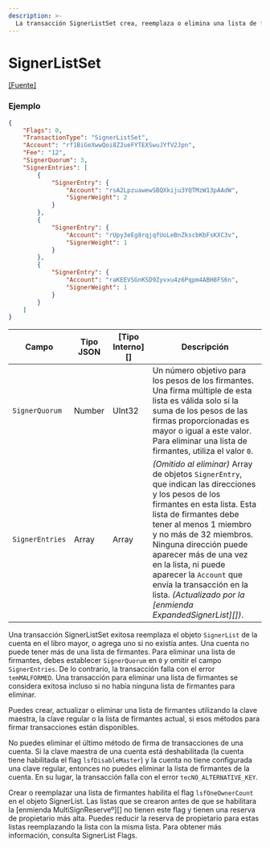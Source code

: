 ```yaml
---
description: >-
  La transacción SignerListSet crea, reemplaza o elimina una lista de firmantes que se pueden utilizar para firmar una transacción con múltiples firmas. Este tipo de transacción fue introducido por la [enmienda MultiSign][].
---
```


# SignerListSet

[\[Fuente\]](https://github.com/XRPLF/rippled/blob/master/src/ripple/app/tx/impl/SetSignerList.cpp)

### Ejemplo

```json
{
    "Flags": 0,
    "TransactionType": "SignerListSet",
    "Account": "rf1BiGeXwwQoi8Z2ueFYTEXSwuJYfV2Jpn",
    "Fee": "12",
    "SignerQuorum": 3,
    "SignerEntries": [
        {
            "SignerEntry": {
                "Account": "rsA2LpzuawewSBQXkiju3YQTMzW13pAAdW",
                "SignerWeight": 2
            }
        },
        {
            "SignerEntry": {
                "Account": "rUpy3eEg8rqjqfUoLeBnZkscbKbFsKXC3v",
                "SignerWeight": 1
            }
        },
        {
            "SignerEntry": {
                "Account": "raKEEVSGnKSD9Zyvxu4z6Pqpm4ABH8FS6n",
                "SignerWeight": 1
            }
        }
    ]
}
```

| Campo           | Tipo JSON | \[Tipo Interno]\[] | Descripción                                                                                                                                                                                                                                                                                                                                                                     |
| --------------- | --------- | ------------------- | ------------------------------------------------------------------------------------------------------------------------------------------------------------------------------------------------------------------------------------------------------------------------------------------------------------------------------------------------------------------------------- |
| `SignerQuorum`  | Number    | UInt32              | Un número objetivo para los pesos de los firmantes. Una firma múltiple de esta lista es válida solo si la suma de los pesos de las firmas proporcionadas es mayor o igual a este valor. Para eliminar una lista de firmantes, utiliza el valor `0`.                                                                                                                                                        |
| `SignerEntries` | Array     | Array               | _(Omitido al eliminar)_ Array de objetos `SignerEntry`, que indican las direcciones y los pesos de los firmantes en esta lista. Esta lista de firmantes debe tener al menos 1 miembro y no más de 32 miembros. Ninguna dirección puede aparecer más de una vez en la lista, ni puede aparecer la `Account` que envía la transacción en la lista. _(Actualizado por la \[enmienda ExpandedSignerList]\[])_. |

Una transacción SignerListSet exitosa reemplaza el objeto `SignerList` de la cuenta en el libro mayor, o agrega uno si no existía antes. Una cuenta no puede tener más de una lista de firmantes. Para eliminar una lista de firmantes, debes establecer `SignerQuorum` en `0` _y_ omitir el campo `SignerEntries`. De lo contrario, la transacción falla con el error `temMALFORMED`. Una transacción para eliminar una lista de firmantes se considera exitosa incluso si no había ninguna lista de firmantes para eliminar.

Puedes crear, actualizar o eliminar una lista de firmantes utilizando la clave maestra, la clave regular o la lista de firmantes actual, si esos métodos para firmar transacciones están disponibles.

No puedes eliminar el último método de firma de transacciones de una cuenta. Si la clave maestra de una cuenta está deshabilitada (la cuenta tiene habilitada el flag `lsfDisableMaster`) y la cuenta no tiene configurada una clave regular, entonces no puedes eliminar la lista de firmantes de la cuenta. En su lugar, la transacción falla con el error `tecNO_ALTERNATIVE_KEY`.

Crear o reemplazar una lista de firmantes habilita el flag `lsfOneOwnerCount` en el objeto SignerList. Las listas que se crearon antes de que se habilitara la \[enmienda MultiSignReserveº][] no tienen este flag y tienen una reserva de propietario más alta. Puedes reducir la reserva de propietario para estas listas reemplazando la lista con la misma lista. Para obtener más información, consulta SignerList Flags.
